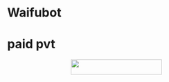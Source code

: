 # Waifubot
# paid pvt
<p align="center"><a href="https://dashboard.heroku.com/new?template=https://github.com/ashui501/waifubotopnee"> <img 
src="https://img.shields.io/badge/Deploy%20To%20Heroku-red?style=flat&logo=heroku" width="210" height="34.45" /></a></p>

